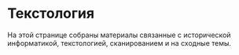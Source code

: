 # Текстология

На этой странице собраны материалы связанные с исторической информатикой, текстологией, сканированием и на сходные темы.
